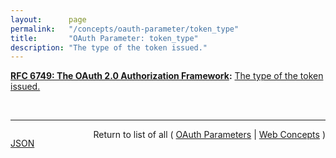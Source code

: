 ```yaml
---
layout:      page
permalink:   "/concepts/oauth-parameter/token_type"
title:       "OAuth Parameter: token_type"
description: "The type of the token issued."
---
```


**[RFC 6749: The OAuth 2.0 Authorization Framework](/specs/IETF/RFC/6749 "The OAuth 2.0 authorization framework enables a third-party application to obtain limited access to an HTTP service, either on behalf of a resource owner by orchestrating an approval interaction between the resource owner and the HTTP service, or by allowing the third-party application to obtain access on its own behalf. This specification replaces and obsoletes the OAuth 1.0 protocol described in RFC 5849."):** [The type of the token issued.](http://tools.ietf.org/html/rfc6749#section-4.2.2 "Read documentation for OAuth Parameter &#34;token_type&#34;")

<br/>
<hr/>

<p style="float : left"><a href="./token_type.json" title="JSON representing this particular Web Concept value">JSON</a></p>
<p style="text-align: right">Return to list of all ( <a href="../oauth-parameters">OAuth Parameters</a> | <a href="../">Web Concepts</a> )</p>
